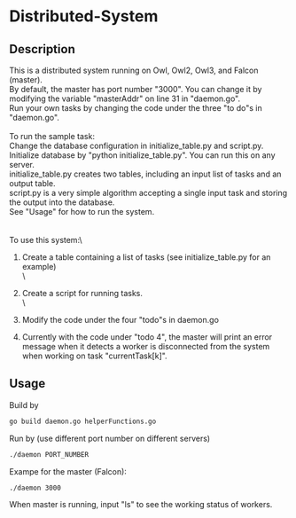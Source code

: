 # Distributed-System

## Description

This is a distributed system running on Owl, Owl2, Owl3, and Falcon (master).\
By default, the master has port number "3000". You can change it by modifying the variable "masterAddr" on line 31 in "daemon.go".\
Run your own tasks by changing the code under the three "to do"s in "daemon.go".\
\
To run the sample task:\
Change the database configuration in initialize_table.py and script.py.\
Initialize database by "python initialize_table.py". You can run this on any server.\
initialize_table.py creates two tables, including an input list of tasks and an output table.\
script.py is a very simple algorithm accepting a single input task and storing the output into the database.\
See "Usage" for how to run the system.\
\
\
To use this system:\
1. Create a table containing a list of tasks (see initialize_table.py for an example)\
\
2. Create a script for running tasks.\
\
3. Modify the code under the four "todo"s in daemon.go

4. Currently with the code under "todo 4", the master will print an error message when it detects a worker is disconnected from the system when working on task "currentTask[k]".


## Usage

Build by

```bash
go build daemon.go helperFunctions.go
```

Run by (use different port number on different servers)
```bash
./daemon PORT_NUMBER
```
Exampe for the master (Falcon):
```bash
./daemon 3000
```

When master is running, input "ls" to see the working status of workers.

